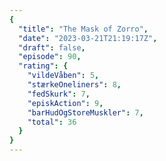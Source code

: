 ```yaml
---
{
  "title": "The Mask of Zorro",
  "date": "2023-03-21T21:19:17Z",
  "draft": false,
  "episode": 90,
  "rating": {
    "vildeVåben": 5,
    "stærkeOneliners": 8,
    "fedSkurk": 7,
    "episkAction": 9,
    "barHudOgStoreMuskler": 7,
    "total": 36
  }
}
---
```


